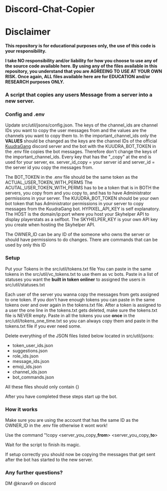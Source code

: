 # Discord-Chat-Copier

# Disclaimer
**This repository is for educational purposes only, the use of this code is your responsibility.**

**I take NO responsibility and/or liability for how you choose to use any of the source code available here. By using any of the files available in this repository, you understand that you are AGREEING TO USE AT YOUR OWN RISK. Once again, ALL files available here are for EDUCATION and/or RESEARCH purposes ONLY.**

### A script that copies any users Message from a server into a new server. 

### Config and .env

Update src/util/jsons/config.json. The keys of the channel_ids are channel IDs you want to copy the user messages from and the values are the channels you want to copy them to.
In the important_channel_ids only the **VALUES** should be changed as the keys are the channel IDs of the official [KuudraGang](https://discord.gg/kuudra) discord server and the bot with the KUUDRA_BOT_TOKEN in the .env file copies the bot messages. Therefore don't change the keys of the important_channel_ids. 
Every key that has the "_copy" at the end is used for your server, ex. server_id_copy = your server id and server_id = the server id you copy the messages from.

The BOT_TOKEN in the .env file should be the same token as the ACTUAL_USER_TOKEN_WITH_PERMS
The ACUTAL_USER_TOKEN_WITH_PERMS has to be a token that is in BOTH the servers, you copy from and you copy to, and has to have Administrator permissions in your server. 
The KUUDRA_BOT_TOKEN should be your own bot token that has Administrator permissions in your server to copy messages from the KuudraGang bot.
HYPIXEL_API_KEY is self explanatory.
The HOST is the domain/ip:port where you host your Skyhelper API to display playerstats as a selfbot.
The SKYHELPER_KEY is your own API key you create when hosting the Skyhelper API.

The OWNER_ID can be any ID of the someone who owns the server or should have permissions to do changes. There are commands that can be used by only this ID 

### Setup

Put your Tokens in the src/util/tokens.txt file
You can paste in the same tokens in the src/util/vc_tokens.txt to use them as vc bots.
Paste in a list of statuses you want the **built in token onliner** to assigned the users in src/util/statuses.txt 

Each user of the server you wanna copy the messages from gets assigned to one token. If you don't have enough tokens you can paste in the same tokens over and over again in the tokens.txt file. 
After a token is assigned to a user the one line in the tokens.txt gets deleted, make sure the tokens.txt file is NEVER empty. Paste in all the tokens you use **once** in the src/util/tokens_one_time.txt so you can always copy them and paste in the tokens.txt file if you ever need some. 

Delete everything of the JSON files listed below located in src/util/jsons:
- token_user_ids.json
- suggestions.json
- role_ids.json
- message_ids.json
- emoji_ids.json
- channel_ids.json
- bot_commands.json

All these files should only contain {} 

After you have completed these steps start up the bot.

### How it works

Make sure you are using the account that has the same ID as the OWNER_ID in the .env file otherwise it wont work!

Use the command "!copy <server_you_copy_**from**> <server_you_copy_**to**>

Wait for the script to finish its magic. 


If setup correctly you should now be copying the messages that get sent after the bot has started to the new server. 

### Any further questions?
DM @knaxv9 on discord

